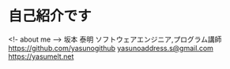 # 自己紹介です
<!- about me -->
<name>坂本 泰明</name>
<skill>ソフトウェアエンジニア,プログラム講師</skill>
<github>https://github.com/yasunogithub</github>
<mail>yasunoaddress.s@gmail.com</mail>
<site>https://yasumelt.net</site>

